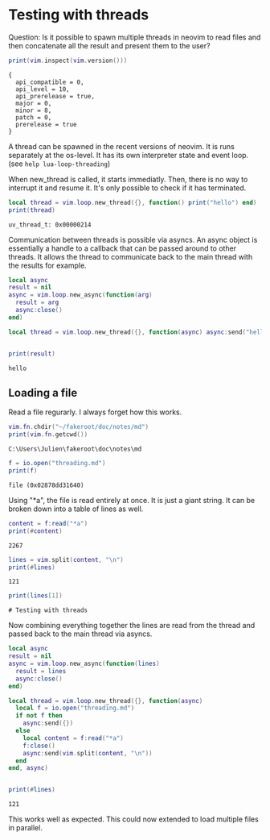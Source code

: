 # Testing with threads

Question: Is it possible to spawn multiple threads
in neovim to read files and then concatenate all
the result and present them to the user?

```lua
print(vim.inspect(vim.version()))
```
```output[4](09/16/22 13:59:02)
{
  api_compatible = 0,
  api_level = 10,
  api_prerelease = true,
  major = 0,
  minor = 8,
  patch = 0,
  prerelease = true
}
```

A thread can be spawned in the recent versions of neovim. It is 
runs separately at the os-level. It has its own interpreter state
and event loop.  (see `help lua-loop-threading`)

When new_thread is called, it starts immediatly. Then, there is no
way to interrupt it and resume it. It's only possible to check
if it has terminated.

```lua
local thread = vim.loop.new_thread({}, function() print("hello") end)
print(thread)
```
```output[2](09/16/22 15:07:08)
uv_thread_t: 0x00000214
```

Communication between threads is possible via asyncs. An async object
is essentially a handle to a callback that can be passed around to
other threads. It allows the thread to communicate back to the main
thread with the results for example.

```lua
local async
result = nil
async = vim.loop.new_async(function(arg)
  result = arg
  async:close()
end)

local thread = vim.loop.new_thread({}, function(async) async:send("hello") end, async)
```
```output[17](09/16/22 15:13:04)
```


```lua
print(result)
```
```output[20](09/16/22 15:13:29)
hello
```

## Loading a file

Read a file regurarly. I always forget how this works. 


```lua
vim.fn.chdir("~/fakeroot/doc/notes/md")
print(vim.fn.getcwd())
```
```output[37](09/16/22 15:30:39)
C:\Users\Julien\fakeroot\doc\notes\md
```


```lua
f = io.open("threading.md")
print(f)
```
```output[53](09/16/22 15:40:06)
file (0x02878dd31640)
```

Using "*a", the file is read entirely at once. It is just a
giant string. It can be broken down into a table of lines as well.

```lua
content = f:read("*a")
print(#content)
```
```output[54](09/16/22 15:40:08)
2267
```


```lua
lines = vim.split(content, "\n")
print(#lines)
```
```output[55](09/16/22 15:40:19)
121
```


```lua
print(lines[1])
```
```output[60](09/16/22 15:40:49)
# Testing with threads
```

Now combining everything together the lines are read from the thread
and passed back to the main thread via asyncs.


```lua
local async
result = nil
async = vim.loop.new_async(function(lines)
  result = lines
  async:close()
end)

local thread = vim.loop.new_thread({}, function(async) 
  local f = io.open("threading.md")
  if not f then
    async:send({})
  else
    local content = f:read("*a")
    f:close()
    async:send(vim.split(content, "\n"))
  end
end, async)
```
```output[61](09/16/22 15:44:37)
```


```lua
print(#lines)
```
```output[62](09/16/22 15:44:44)
121
```

This works well as expected. This could now extended to load multiple files in parallel.
